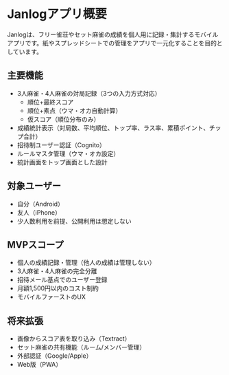 # Janlogアプリ概要

Janlogは、フリー雀荘やセット麻雀の成績を個人用に記録・集計するモバイルアプリです。紙やスプレッドシートでの管理をアプリで一元化することを目的としています。

## 主要機能
- 3人麻雀・4人麻雀の対局記録（3つの入力方式対応）
  - 順位+最終スコア
  - 順位+素点（ウマ・オカ自動計算）
  - 仮スコア（順位分布のみ）
- 成績統計表示（対局数、平均順位、トップ率、ラス率、累積ポイント、チップ合計）
- 招待制ユーザー認証（Cognito）
- ルールマスタ管理（ウマ・オカ設定）
- 統計画面をトップ画面とした設計

## 対象ユーザー
- 自分（Android）
- 友人（iPhone）
- 少人数利用を前提、公開利用は想定しない

## MVPスコープ
- 個人の成績記録・管理（他人の成績は管理しない）
- 3人麻雀・4人麻雀の完全分離
- 招待メール基点でのユーザー登録
- 月額1,500円以内のコスト制約
- モバイルファーストのUX

## 将来拡張
- 画像からスコア表を取り込み（Textract）
- セット麻雀の共有機能（ルーム/メンバー管理）
- 外部認証（Google/Apple）
- Web版（PWA）